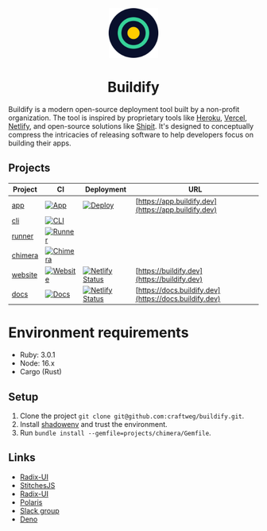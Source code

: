 <div align="center">
<img src="assets/logo.png" width="100"/>
<h1>Buildify</h1>
</div>

Buildify is a modern open-source deployment tool built by a non-profit organization. The tool is inspired by proprietary tools like [Heroku](https://heroku.com), [Vercel](https://vercel.com), [Netlify](https://netlify.com), and open-source solutions like [Shipit](https://github.com/Shopify/shipit-engine). It's designed to conceptually compress the intricacies of releasing software to help developers focus on building their apps.

## Projects

| Project                      | CI                                                                                                                                                             | Deployment                                                                                                                                                            | URL                                                    |
| ---------------------------- | -------------------------------------------------------------------------------------------------------------------------------------------------------------- | --------------------------------------------------------------------------------------------------------------------------------------------------------------------- | ------------------------------------------------------ |
| [app](/projects/app)         | [![App](https://github.com/craftweg/buildify/actions/workflows/app.yml/badge.svg)](https://github.com/craftweg/buildify/actions/workflows/app.yml)             | [![Deploy](https://github.com/craftweg/buildify/actions/workflows/deploy.yml/badge.svg)](https://github.com/craftweg/buildify/actions/workflows/deploy.yml)           | [https://app.buildify.dev](https://app.buildify.dev)   |
| [cli](/projects/cli)         | [![CLI](https://github.com/craftweg/buildify/actions/workflows/cli.yml/badge.svg)](https://github.com/craftweg/buildify/actions/workflows/cli.yml)             |                                                                                                                                                                       |
| [runner](/projects/runner)   | [![Runner](https://github.com/craftweg/buildify/actions/workflows/runner.yml/badge.svg)](https://github.com/craftweg/buildify/actions/workflows/runner.yml)    |                                                                                                                                                                       |
| [chimera](/projects/chimera) | [![Chimera](https://github.com/craftweg/buildify/actions/workflows/chimera.yml/badge.svg)](https://github.com/craftweg/buildify/actions/workflows/chimera.yml) |                                                                                                                                                                       |
| [website](/projects/website) | [![Website](https://github.com/craftweg/buildify/actions/workflows/website.yml/badge.svg)](https://github.com/craftweg/buildify/actions/workflows/website.yml) | [![Netlify Status](https://api.netlify.com/api/v1/badges/94082320-b667-45eb-a1cd-59ac49a67b83/deploy-status)](https://app.netlify.com/sites/buildify-website/deploys) | [https://buildify.dev](https://buildify.dev)           |
| [docs](/projects/docs)       | [![Docs](https://github.com/craftweg/buildify/actions/workflows/docs.yml/badge.svg)](https://github.com/craftweg/buildify/actions/workflows/docs.yml)          | [![Netlify Status](https://api.netlify.com/api/v1/badges/8c0d31f9-6ee3-4bde-86fd-03c4d8c60582/deploy-status)](https://app.netlify.com/sites/buildify-docs/deploys)    | [https://docs.buildify.dev](https://docs.buildify.dev) |

# Environment requirements

- Ruby: 3.0.1
- Node: 16.x
- Cargo (Rust)

## Setup

1. Clone the project `git clone git@github.com:craftweg/buildify.git`.
2. Install [shadowenv](https://github.com/Shopify/shadowenv) and trust the environment.
3. Run `bundle install --gemfile=projects/chimera/Gemfile`.

## Links

- [Radix-UI](https://radix-ui.com)
- [StitchesJS](https://stitches.dev/)
- [Radix-UI](https://radix-ui.com)
- [Polaris](https://polaris.shopify.com/)
- [Slack group](https://join.slack.com/t/buildifydev/shared_invite/zt-q1ab0kza-nFfA1pLCkafi3_cU85yIRQ)
- [Deno](https://deno.land/)
